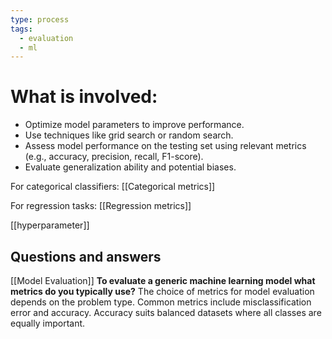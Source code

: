 ```yaml
---
type: process
tags:
  - evaluation
  - ml
---
```

# What is involved:

- Optimize model parameters to improve performance.
- Use techniques like grid search or random search.
- Assess model performance on the testing set using relevant metrics (e.g., accuracy, precision, recall, F1-score).
- Evaluate generalization ability and potential biases.

For categorical classifiers: [[Categorical metrics]]

For regression tasks: [[Regression metrics]]

[[hyperparameter]]

## Questions and answers






[[Model Evaluation]]
**To evaluate a generic machine learning model what metrics do you typically use?**
The choice of metrics for model evaluation depends on the problem type. Common metrics include misclassification error and accuracy. Accuracy suits balanced datasets where all classes are equally important.